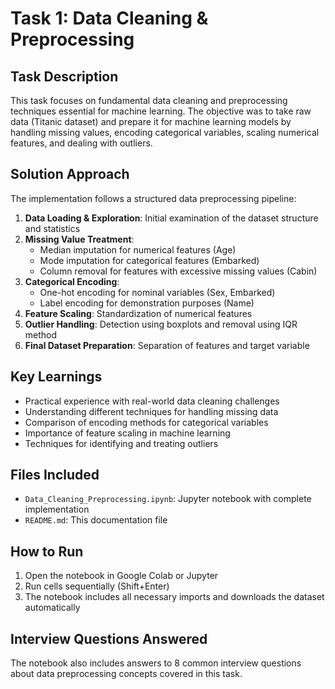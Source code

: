 # Task 1: Data Cleaning & Preprocessing

## Task Description
This task focuses on fundamental data cleaning and preprocessing techniques essential for machine learning. The objective was to take raw data (Titanic dataset) and prepare it for machine learning models by handling missing values, encoding categorical variables, scaling numerical features, and dealing with outliers.

## Solution Approach
The implementation follows a structured data preprocessing pipeline:

1. **Data Loading & Exploration**: Initial examination of the dataset structure and statistics
2. **Missing Value Treatment**: 
   - Median imputation for numerical features (Age)
   - Mode imputation for categorical features (Embarked)
   - Column removal for features with excessive missing values (Cabin)
3. **Categorical Encoding**:
   - One-hot encoding for nominal variables (Sex, Embarked)
   - Label encoding for demonstration purposes (Name)
4. **Feature Scaling**: Standardization of numerical features
5. **Outlier Handling**: Detection using boxplots and removal using IQR method
6. **Final Dataset Preparation**: Separation of features and target variable

## Key Learnings
- Practical experience with real-world data cleaning challenges
- Understanding different techniques for handling missing data
- Comparison of encoding methods for categorical variables
- Importance of feature scaling in machine learning
- Techniques for identifying and treating outliers

## Files Included
- `Data_Cleaning_Preprocessing.ipynb`: Jupyter notebook with complete implementation
- `README.md`: This documentation file

## How to Run
1. Open the notebook in Google Colab or Jupyter
2. Run cells sequentially (Shift+Enter)
3. The notebook includes all necessary imports and downloads the dataset automatically

## Interview Questions Answered
The notebook also includes answers to 8 common interview questions about data preprocessing concepts covered in this task.
